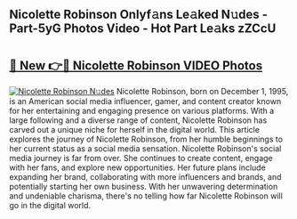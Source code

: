 ## Nicolette Robinson Onlyf𝚊ns Le𝚊ked N𝚞des - Part-5yG Photos Video - Hot Part Le𝚊ks zZCcU

# <h2><a href="http://ac2255.deff.icu/?id=Nicolette+Robinson">🔗 New 👉🔴 Nicolette Robinson VIDEO Photos</a></h2>

[![Nicolette Robinson N𝚞des](https://i.imgur.com/rIISA9y.gif)](http://ac2255.deff.icu/?id=Nicolette+Robinson)
Nicolette Robinson, born on December 1, 1995, is an American social media influencer, gamer, and content creator known for her entertaining and engaging presence on various platforms. With a large following and a diverse range of content, Nicolette Robinson has carved out a unique niche for herself in the digital world. This article explores the journey of Nicolette Robinson, from her humble beginnings to her current status as a social media sensation. Nicolette Robinson's social media journey is far from over. She continues to create content, engage with her fans, and explore new opportunities. Her future plans include expanding her brand, collaborating with more influencers and brands, and potentially starting her own business. With her unwavering determination and undeniable charisma, there's no telling how far Nicolette Robinson will go in the digital world.
